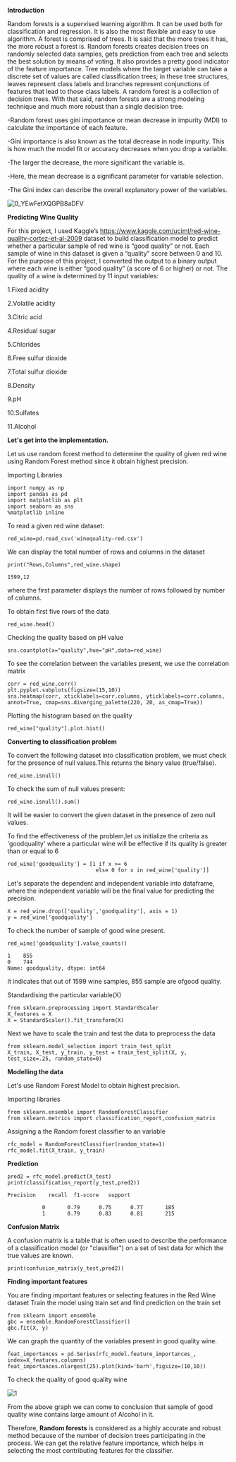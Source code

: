 **Introduction**

  Random forests is a supervised learning algorithm. It can be used both for classification and regression. It is also the most flexible and easy to use algorithm. A forest is comprised of trees. It is said that the more trees it has, the more robust a forest is. Random forests creates decision trees on randomly selected data samples, gets prediction from each tree and selects the best solution by means of voting. It also provides a pretty good indicator of the feature importance.
   Tree models where the target variable can take a discrete set of values are called classification trees; in these tree structures, leaves represent class labels and branches represent conjunctions of features that lead to those class labels. A random forest is a collection of decision trees. With that said, random forests are a strong modeling technique and much more robust than a single decision tree.

-Random forest uses gini importance or mean decrease in impurity (MDI) to calculate the importance of each feature. 

-Gini importance is also known as the total decrease in node impurity. This is how much the model fit or accuracy decreases when you drop a variable. 

-The larger the decrease, the more significant the variable is. 

-Here, the mean decrease is a significant parameter for variable selection. 

-The Gini index can describe the overall explanatory power of the variables.
 
![0_YEwFetXQGPB8aDFV](https://user-images.githubusercontent.com/66662946/87627957-879f6180-c74d-11ea-9e62-5ccca392d2b1.png)
 
**Predicting Wine Quality**
 
  For this project, I used Kaggle’s https://www.kaggle.com/uciml/red-wine-quality-cortez-et-al-2009 dataset to build  classification model to predict whether a particular sample of red wine is “good quality” or not. Each sample of wine in this dataset is given a “quality” score between 0 and 10. For the purpose of this project, I converted the output to a binary output where each wine is either “good quality” (a score of 6 or higher) or not. The quality of a wine is determined by 11 input variables:
  
 1.Fixed acidity
 
 2.Volatile acidity
 
 3.Citric acid
 
 4.Residual sugar
 
 5.Chlorides
 
 6.Free sulfur dioxide
 
 7.Total sulfur dioxide
 
 8.Density
 
 9.pH
 
 10.Sulfates
 
 11.Alcohol
 
 **Let's get into the implementation.**
 
 Let us use random forest method to determine the quality of given red wine using Random Forest method since it obtain highest precision.
 
 Importing Libraries
 ```
import numpy as np
import pandas as pd
import matplotlib as plt
import seaborn as sns
%matplotlib inline
```

To read a given red wine dataset:
```
red_wine=pd.read_csv('winequality-red.csv')
```

We can display the total number of rows and columns in the dataset
```
print("Rows,Columns",red_wine.shape)
```
```
1599,12
```

where the first parameter displays the number of rows followed by number of columns.

To obtain first five rows of the data
```
red_wine.head()
```

Checking the quality based on pH value
```
sns.countplot(x="quality",hue="pH",data=red_wine)
```

To see the correlation between the variables present, we use the correlation matrix
```
corr = red_wine.corr()
plt.pyplot.subplots(figsize=(15,10))
sns.heatmap(corr, xticklabels=corr.columns, yticklabels=corr.columns, annot=True, cmap=sns.diverging_palette(220, 20, as_cmap=True))
```

Plotting the histogram based on the quality
```
red_wine["quality"].plot.hist()
```

**Converting to classification problem**

To convert the following dataset into classification problem, we must check for the presence of null values.This returns the binary value (true/false).
```
red_wine.isnull()
```

To check the sum of null values present:
```
red_wine.isnull().sum()
```
It will be easier to convert the given dataset in the presence of zero null values.


To find the effectiveness of the problem,let us initialize the criteria as 'goodquality' where a particular wine will be effective if its quality is greater than or equal to 6
```
red_wine['goodquality'] = [1 if x >= 6 
                            else 0 for x in red_wine['quality']]
```

Let's separate the dependent and independent variable into dataframe, where the independent variable will be the final value for predicting the precision.
```
X = red_wine.drop(['quality','goodquality'], axis = 1)
y = red_wine['goodquality']
```

To check the number of sample of good wine present.
```
red_wine['goodquality'].value_counts()

1    855
0    744
Name: goodquality, dtype: int64
```
It indicates that out of 1599 wine samples, 855 sample are ofgood quality. 

Standardising the particular variable(X)
```
from sklearn.preprocessing import StandardScaler
X_features = X
X = StandardScaler().fit_transform(X)
```
Next we have to scale the train and test the data to preprocess the data
```
from sklearn.model_selection import train_test_split
X_train, X_test, y_train, y_test = train_test_split(X, y, test_size=.25, random_state=0)
```

**Modelling the data**

Let's use Random Forest Model to obtain highest precision.

Importing libraries
```
from sklearn.ensemble import RandomForestClassifier
from sklearn.metrics import classification_report,confusion_matrix
```

Assigning a the Random forest classifier to an variable
```
rfc_model = RandomForestClassifier(random_state=1)
rfc_model.fit(X_train, y_train)
```

**Prediction**
```
pred2 = rfc_model.predict(X_test)
print(classification_report(y_test,pred2))

Precision    recall  f1-score   support

           0       0.79      0.75      0.77       185
           1       0.79      0.83      0.81       215
```

**Confusion Matrix**

A confusion matrix is a table that is often used to describe the performance of a classification model (or "classifier") on a set of test data for which the true values are known.
```
print(confusion_matrix(y_test,pred2))
```

**Finding important features**

You are finding important features or selecting features in the Red Wine dataset
Train the model using train set and find prediction on the train set
```
from sklearn import ensemble
gbc = ensemble.RandomForestClassifier()
gbc.fit(X, y)
```

We can graph the quantity of the variables present in good quality wine.
```
feat_importances = pd.Series(rfc_model.feature_importances_, index=X_features.columns)
feat_importances.nlargest(25).plot(kind='barh',figsize=(10,10))
```

To check the quality of good quality wine

![1](https://user-images.githubusercontent.com/66662946/87627791-24153400-c74d-11ea-8315-487da74a8057.png)

From the above graph we can come to conclusion that sample of good quality wine contains large amount of Alcohol in it.


Therefore, **Random forests** is considered as a highly accurate and robust method because of the number of decision trees participating in the process.
We can get the relative feature importance, which helps in selecting the most contributing features for the classifier.

